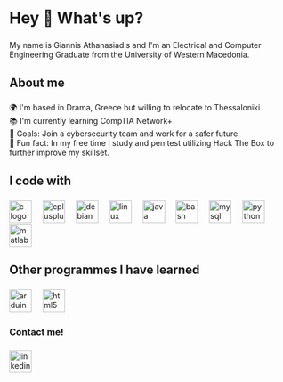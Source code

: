 <h1 align="left">Hey 👋 What's up?</h1>

###

<p align="left">My name is Giannis Athanasiadis and I'm an Electrical and Computer Engineering Graduate from the University of Western Macedonia.</p>

###

<h2 align="left">About me</h2>

###

<p align="left">
  🌍 I'm based in Drama, Greece but willing to relocate to Thessaloniki<br>
  📚 I'm currently learning CompTIA Network+<br>
  🎯 Goals: Join a cybersecurity team and work for a safer future.<br>
  🎲 Fun fact: In my free time I study and pen test utilizing Hack The Box to further improve my skillset.
</p>

###

<h2 align="left">I code with</h2>

###

<div align="left">
  <img src="https://cdn.jsdelivr.net/gh/devicons/devicon/icons/c/c-original.svg" width="40" alt="c logo" />
  <img width="12" />
  <img src="https://cdn.jsdelivr.net/gh/devicons/devicon/icons/cplusplus/cplusplus-original.svg" width="40" alt="cplusplus logo" />
  <img width="12" />
  <img src="https://cdn.jsdelivr.net/gh/devicons/devicon/icons/debian/debian-original.svg" width="40" alt="debian logo" />
  <img width="12" />
  <img src="https://cdn.jsdelivr.net/gh/devicons/devicon/icons/linux/linux-original.svg" width="40" alt="linux logo" />
  <img width="12" />
  <img src="https://cdn.jsdelivr.net/gh/devicons/devicon/icons/java/java-original.svg" width="40" alt="java logo" />
  <img width="12" />
  <img src="https://cdn.jsdelivr.net/gh/devicons/devicon/icons/bash/bash-original.svg" width="40" alt="bash logo" />
  <img width="12" />
  <img src="https://cdn.jsdelivr.net/gh/devicons/devicon/icons/mysql/mysql-original.svg" width="40" alt="mysql logo" />
  <img width="12" />
  <img src="https://cdn.jsdelivr.net/gh/devicons/devicon/icons/python/python-original.svg" width="40" alt="python logo" />
  <img width="12" />
  <img src="https://cdn.jsdelivr.net/gh/devicons/devicon/icons/matlab/matlab-original.svg" width="40" alt="matlab logo" />
</div>

###

<h2 align="left">Other programmes I have learned</h2>

###

<div align="left">
  <img src="https://cdn.jsdelivr.net/gh/devicons/devicon/icons/arduino/arduino-original.svg" width="40" alt="arduino logo" />
  <img width="12" />
  <img src="https://cdn.jsdelivr.net/gh/devicons/devicon/icons/html5/html5-original.svg" width="40" alt="html5 logo" />
</div>

###

<h3 align="left">Contact me!</h3>

###

<div align="left">
  <a href="https://www.linkedin.com/in/giannisathanasiadis/" target="_blank">
    <img src="https://raw.githubusercontent.com/maurodesouza/profile-readme-generator/master/src/assets/icons/social/linkedin/default.svg" width="40" alt="linkedin logo" />
  </a>
</div>

###
